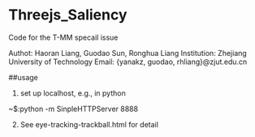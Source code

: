 # Threejs_Saliency
Code for the T-MM specail issue

Authot: Haoran Liang, Guodao Sun, Ronghua Liang
Institution: Zhejiang University of Technology
Email: {yanakz, guodao, rhliang}@zjut.edu.cn

##usage

1. set up localhost, e.g., in python

~$:python -m SinpleHTTPServer 8888

2. See eye-tracking-trackball.html for detail 
